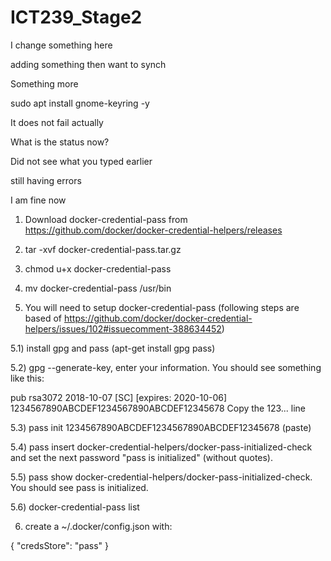 # ICT239_Stage2

I change something here

adding something then want to synch

Something more 

sudo apt install gnome-keyring -y

It does not fail actually

What is the status now?

Did not see what you typed earlier

still having errors

I am fine now


1) Download docker-credential-pass from https://github.com/docker/docker-credential-helpers/releases

2) tar -xvf docker-credential-pass.tar.gz

3) chmod u+x docker-credential-pass

4) mv docker-credential-pass /usr/bin

5) You will need to setup docker-credential-pass (following steps are based of https://github.com/docker/docker-credential-helpers/issues/102#issuecomment-388634452)

5.1) install gpg and pass (apt-get install gpg pass)

5.2) gpg --generate-key, enter your information. You should see something like this:

pub   rsa3072 2018-10-07 [SC] [expires: 2020-10-06]
      1234567890ABCDEF1234567890ABCDEF12345678
Copy the 123... line

5.3) pass init 1234567890ABCDEF1234567890ABCDEF12345678 (paste)

5.4) pass insert docker-credential-helpers/docker-pass-initialized-check and set the next password "pass is initialized" (without quotes).

5.5) pass show docker-credential-helpers/docker-pass-initialized-check. You should see pass is initialized.

5.6) docker-credential-pass list

6) create a ~/.docker/config.json with:

{
"credsStore": "pass"
}